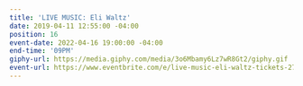 ```yaml
---
title: 'LIVE MUSIC: Eli Waltz'
date: 2019-04-11 12:55:00 -04:00
position: 16
event-date: 2022-04-16 19:00:00 -04:00
end-time: '09PM'
giphy-url: https://media.giphy.com/media/3o6Mbamy6Lz7wR8Gt2/giphy.gif
event-url: https://www.eventbrite.com/e/live-music-eli-waltz-tickets-275351944077
---
```


